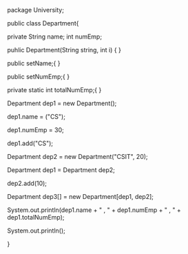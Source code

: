 package University; 

public class Department{

  private String name;
  int numEmp;
  
  puhlic Department(String string, int i) {
  }
 
  public setName;{
  }

  public setNumEmp;{
  }

  private static int totalNumEmp;{
  }

  Department dep1 = new Department();

  dep1.name = ("CS");

  dep1.numEmp = 30;

  dep1.add("CS");

  Department dep2 = new Department("CSIT", 20);

  Department dep1 = Department dep2;

  dep2.add(10);

  Department dep3[] = new Department[dep1, dep2];

  System.out.println(dep1.name + " , " + dep1.numEmp + " , " + dep1.totalNumEmp);

  System.out.println();

} 
